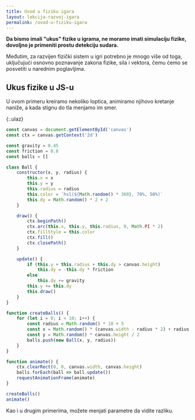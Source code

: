 ```yaml
---
title: Uvod u fiziku igara
layout: lekcija-razvoj-igara
permalink: /uvod-u-fiziku-igara
---
```


**Da bismo imali "ukus" fizike u igrama, ne moramo imati simulaciju fizike, dovoljno je primeniti prostu detekciju sudara.**

Međutim, za razvijen fizički sistem u igri potrebno je mnogo više od toga, uključujući osnovno poznavanje zakona fizike, sila i vektora, čemu ćemo se posvetiti u narednim poglavljima.

## Ukus fizike u JS-u

U ovom primeru kreiramo nekoliko loptica, animiramo njihovo kretanje naniže, a kada stignu do tla menjamo im smer.

{:.ulaz}
```js
const canvas = document.getElementById('canvas')
const ctx = canvas.getContext('2d')

const gravity = 0.45
const friction = 0.8
const balls = []

class Ball {
    constructor(x, y, radius) {
        this.x = x
        this.y = y
        this.radius = radius
        this.color = `hsl(${Math.random() * 360}, 70%, 50%)`
        this.dy = Math.random() * 2 + 2
    }

    draw() {
        ctx.beginPath()
        ctx.arc(this.x, this.y, this.radius, 0, Math.PI * 2)
        ctx.fillStyle = this.color
        ctx.fill()
        ctx.closePath()
    }

    update() {
        if (this.y + this.radius + this.dy > canvas.height)
            this.dy = -this.dy * friction
        else
            this.dy += gravity
        this.y += this.dy
        this.draw()
    }
}

function createBalls() {
    for (let i = 0; i < 10; i++) {
        const radius = Math.random() * 10 + 5
        const x = Math.random() * (canvas.width - radius * 2) + radius
        const y = Math.random() * canvas.height / 2
        balls.push(new Ball(x, y, radius))
    }
}

function animate() {
    ctx.clearRect(0, 0, canvas.width, canvas.height)
    balls.forEach(ball => ball.update())
    requestAnimationFrame(animate)
}

createBalls()
animate()
```

Kao i u drugim primerima, možete menjati parametre da vidite razliku.